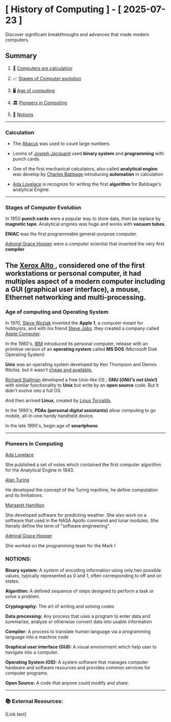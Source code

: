 # [ History of Computing ] - [ 2025-07-23 ]

Discover significant breakthroughs and advances that made modern computers.

## Summary

1. 🔢 [Computers are calculation](#calculation)

2. 📈 [Stages of Computer evolution](#stages-of-computer-evolution)

3. 🖥️ [Age of computing](#age-of-computing-and-operating-system)

4. 🏛️ [Pioneers in Computing](#pioneers-in-computing)

5. 🧠 [Notions](#notions)

---
### Calculation

- The <u>Abacus</u> was used to count large numbers

-  Looms of <u>Joseph Jacquard</u> used **binary system** and **programming** with punch cards

- One of the first mechanical calculators, also called **analytical engine** was develop by <u>Charles Babbage</u> introducing **automation** in calculation

- <u>Ada Lovelace</u> is recognize for writing the first **algorithm** for Babbage's analytical Engine.

---
### Stages of Computer Evolution

In 1950 **punch cards** were a popular way to store data, then be replace by **magnetic tape**.
Analytical engines was huge and works with **vacuum tubes**.

**ENIAC** was the first programmable general-purpose computer.

<u>Admiral Grace Hopper</u> were a computer scientist that invented the very first **compiler**

The <u>Xerox Alto </u>, considered one of the first workstations or personal computer, it had multiples aspect of a modern computer including a **GUI (graphical user interface),** a mouse, Ethernet networking and **multi-processing**.
---

### Age of computing and Operating System

In 1970, <u>Steve Woziak</u> invented the **Apple 1**, a computer meant for hobbyists, and with his friend <u>Steve Jobs</u>, they created a company called <u>Apple Computer</u>.


In the 1980's, <u>IBM</u> introduced its personal computer, release with an primitive version of an **operating system** called **MS DOS** (Microsoft Disk Operating System)

**Unix** was an operating system developed by Ken Thompson and Dennis Ritchie, but it wasn't <u>cheap and available.</u>

<u>Richard Stallman</u> developed a free Unix-like OS ; **GNU (_GNU's not Unix!_)** with similar functionality to **Unix** but write by an **open source** code. But it didn't evolve into a full OS.

And then arrived **Linux**, created by <u>Linus Torvalds</u>.

In the 1990's, **PDAs (personal digital assistants)**
allow computing to go mobile, all-in-one handy handheld device.

In the late 1990's, begin age of **smartphone**.

---
### Pioneers in Computing


<u>Ada Lovelace</u>

She published a set of notes which contained the first computer algorithm for the Analytical Engine in 1843.


<u>Alan Turing</u>

He developed the concept of the Turing machine, he define computation and its limitations.


<u>Margaret Hamilton</u>

She developed software for predicting weather. She also work on a software that used in the NASA Apollo command and lunar modules. She literally define the term of "software engineering".


<u>Admiral Grace Hopper</u>

She worked on the programming team for the Mark I

### NOTIONS:

**Binary system:** A system of encoding information using only two possible values, typically represented as 0 and 1, often corresponding to off and on states.

**Algorithm:** A defined sequence of steps designed to perform a task or solve a problem.

**Cryptography:** The art of writing and solving codes

**Data processing:** Any process that uses a program to enter data and summarize, analyze or otherwise convert data into usable information

**Compiler:** A process to translate human language via a programming language into a machine code

**Graphical user interface (GUI):** A visual environment which help user to navigate into a computer.

**Operating System (OS):** A system software that manages computer hardware and software resources and provides common services for computer programs.

**Open Source:** A code that anyone could modify and share.

---

### 📚 External Resources:

[Link text]
